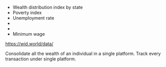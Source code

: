 - Wealth distribution index by state
- Poverty index
- Unemployment rate
- 
- 
- Minimum wage

https://wid.world/data/

Consolidate all the wealth of an individual in a single platform.
Track every transaction under single platform.
